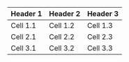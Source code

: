 | Header 1 | Header 2 | Header 3 |
| -------- | -------- | -------- |
| Cell 1.1 | Cell 1.2 | Cell 1.3 |
| Cell 2.1 | Cell 2.2 | Cell 2.3 |
| Cell 3.1 | Cell 3.2 | Cell 3.3 |
